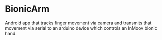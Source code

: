 # BionicArm
Android app that tracks finger movement via camera and transmits that movement via serial to an arduino device which controls an InMoov bionic hand.
